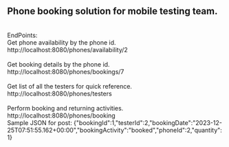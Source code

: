 <h2> Phone booking solution for mobile testing team. </h2>
<br>
EndPoints:
<br>
Get phone availability by the phone id. <br> http://localhost:8080/phones/availability/2
<br><br>
Get booking details by the phone id. <br> http://localhost:8080/phones/bookings/7
<br><br>
Get list of all the testers for quick reference. <br> http://localhost:8080/phones/testers
<br><br>
Perform booking and returning activities. <br> http://localhost:8080/phones/booking
<br>
Sample JSON for post: {"bookingId":1,"testerId":2,"bookingDate":"2023-12-25T07:51:55.162+00:00","bookingActivity":"booked","phoneId":2,"quantity":1}






